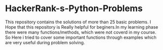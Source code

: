 # HackerRank-s-Python-Problems
This repository contains the solutions of more than 25 basic problems.
I Hope that this repository is Really helpful for beginers.In my learning phase there were many functions/methods, which were not coverd in my course. So Here i tried to cover some important functions through examples which are very useful during problem solving. 
